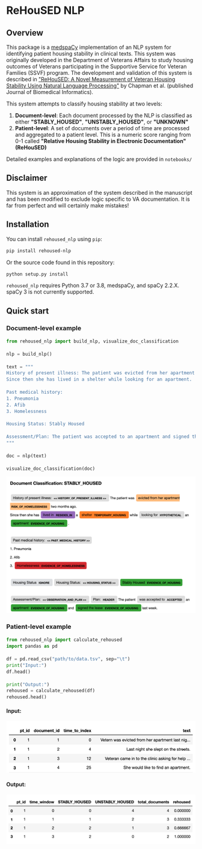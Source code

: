 # ReHouSED NLP
## Overview
This package is a [medspaCy](https://github.com/medspacy/medspacy) implementation of an NLP system for identifying patient housing stability in clinical texts.
This system was originally developed in the Department of Veterans Affairs to study housing outcomes of Veterans participating
in the Supportive Service for Veteran Families (SSVF) program. The development and validation of this system is described in
["ReHouSED: A Novel Measurement of Veteran Housing Stability Using Natural Language Processing"](https://www.sciencedirect.com/science/article/pii/S153204642100232X) by Chapman et al. (published Journal of Biomedical Informatics).

This system attempts to classify housing stability at two levels:
1. **Document-level**: Each document processed by the NLP is classified as either **"STABLY_HOUSED"**, **"UNSTABLY_HOUSED"**, or **"UNKNOWN"**
2. **Patient-level**: A set of documents over a period of time are processed and aggregated to a patient level. This is a numeric score
ranging from 0-1 called **"Relative Housing Stability in Electronic Documentation" (ReHouSED)**

Detailed examples and explanations of the logic are provided in `notebooks/`

## Disclaimer
This system is an approximation of the system described in the manuscript and has been modified to exclude logic specific to VA 
documentation. It is far from perfect and will certainly make mistakes!

## Installation
You can install `rehoused_nlp` using `pip`:
```bash
pip install rehoused-nlp
```

Or the source code found in this repository:
```python
python setup.py install
```

`rehoused_nlp` requires Python 3.7 or 3.8, medspaCy, and spaCy 2.2.X. spaCy 3 is not currently supported.

## Quick start

### Document-level example
```python
from rehoused_nlp import build_nlp, visualize_doc_classification

nlp = build_nlp()

text = """
History of present illness: The patient was evicted from her apartment two months ago. 
Since then she has lived in a shelter while looking for an apartment.

Past medical history:
1. Pneumonia
2. Afib
3. Homelessness

Housing Status: Stably Housed

Assessment/Plan: The patient was accepted to an apartment and signed the lease last week. 
"""

doc = nlp(text)

visualize_doc_classification(doc)
```

![Example document](./images/visualize_doc_example.png)

### Patient-level example
```python
from rehoused_nlp import calculate_rehoused
import pandas as pd

df = pd.read_csv("path/to/data.tsv", sep="\t")
print("Input:")
df.head()

print("Output:")
rehoused = calculate_rehoused(df)
rehoused.head()

```
#### Input:
![Example input data](./images/input_data_example.png)

#### Output:
![Example output data](./images/output_data_example.png)
